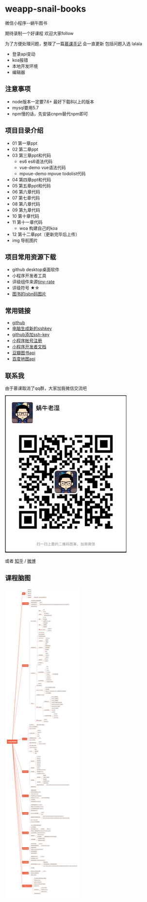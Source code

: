 # weapp-snail-books
微信小程序--蜗牛图书

期待录制一个好课程 欢迎大家follow

为了方便处理问题，整理了一篇[慕课手记](https://www.imooc.com/article/31092) 会一直更新 包括问题入选
lalala 

* 登录api变动
* koa报错
* 本地开发环境
* 编辑器

## 注意事项
* node版本一定要7.6+ 最好下载8以上的版本
* mysql要用5.7
* npm慢的话，先安装cnpm替代npm即可


## 项目目录介绍

* 01 第一章ppt
* 02 第二章ppt
* 03 第三章ppt和代码
  - es6  es6语法代码
  - vue-demo vue语法代码
  - mpvue-demo  mpvue todolist代码
* 04 第四章ppt和代码
* 05 第五章ppt和代码
* 06 第六章代码
* 07 第七章代码
* 08 第八章代码
* 09 第九章代码
* 10 第十章代码
* 11 第十一章代码
  - woa 构建自己的koa
* 12 第十二章ppt（更新完毕后上传）
* img 导航图片

## 项目常用资源下载

* github desktop桌面软件
* 小程序开发者工具
* 评级组件来源[tiny-rate](https://github.com/shengxinjing/tiny-rate)
* 评级符号 ★☆
* [图书的isbn码图片](./other/图书二维码)



## 常用链接

* [github](http://github.com/)
* [电脑生成新的sshkey](https://help.github.com/articles/generating-a-new-ssh-key-and-adding-it-to-the-ssh-agent/)
* [github添加ssh-key](https://help.github.com/articles/adding-a-new-ssh-key-to-your-github-account/)
* [小程序帐号注册](https://mp.weixin.qq.com/)
* [小程序开发者文档](https://developers.weixin.qq.com/miniprogram/dev/index.html)
* [豆瓣图书api](https://developers.douban.com/wiki/?title=book_v2#get_isbn_book)
* [百度地图api](http://lbsyun.baidu.com/index.php?title=webapi/guide/webservice-geocoding-abroad)


## 联系我
由于慕课取消了qq群，大家加我微信交流吧

<img width='400px' src="./other/woniu.png">

或者 [知乎](https://www.zhihu.com/people/woniuppp) / [微博](https://weibo.com/woniuppp/home?wvr=5)

## 课程脑图

![](./other/naotu.png)
